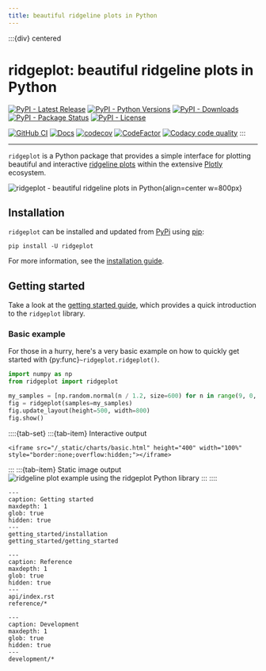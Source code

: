 ```yaml
---
title: beautiful ridgeline plots in Python
---
```


:::{div} centered
# ridgeplot: beautiful ridgeline plots in Python

[![PyPI - Latest Release](https://img.shields.io/pypi/v/ridgeplot)](https://pypi.org/project/ridgeplot/)
[![PyPI - Python Versions](https://img.shields.io/pypi/pyversions/ridgeplot)](https://pypi.org/project/ridgeplot/)
[![PyPI - Downloads](https://img.shields.io/pypi/dm/ridgeplot)](https://pypi.org/project/ridgeplot/)
[![PyPI - Package Status](https://img.shields.io/pypi/status/ridgeplot.svg)](https://pypi.org/project/ridgeplot/)
[![PyPI - License](https://img.shields.io/pypi/l/ridgeplot)](https://github.com/tpvasconcelos/ridgeplot/blob/main/LICENSE)

[![GitHub CI](https://github.com/tpvasconcelos/ridgeplot/actions/workflows/ci.yaml/badge.svg)](https://github.com/tpvasconcelos/ridgeplot/actions/workflows/ci.yaml/)
[![Docs](https://readthedocs.org/projects/ridgeplot/badge/?version=latest&style=flat)](https://ridgeplot.readthedocs.io/en/latest/)
[![codecov](https://codecov.io/gh/tpvasconcelos/ridgeplot/branch/main/graph/badge.svg)](https://codecov.io/gh/tpvasconcelos/ridgeplot)
[![CodeFactor](https://www.codefactor.io/repository/github/tpvasconcelos/ridgeplot/badge)](https://www.codefactor.io/repository/github/tpvasconcelos/ridgeplot)
[![Codacy code quality](https://app.codacy.com/project/badge/Grade/e21652ac49874b6f94ed3c9b7ac77021)](https://www.codacy.com/gh/tpvasconcelos/ridgeplot/dashboard?utm_source=github.com&utm_medium=referral&utm_content=tpvasconcelos/ridgeplot&utm_campaign=Badge_Grade)
:::

______________________________________________________________________

`ridgeplot` is a Python package that provides a simple interface for plotting beautiful and interactive [ridgeline plots](getting_started/getting_started.md) within the extensive [Plotly](https://plotly.com/python/) ecosystem.

![ridgeplot - beautiful ridgeline plots in Python](_static/img/hero.png){align=center w=800px}

<h2>Installation</h2>

`ridgeplot` can be installed and updated from [PyPi](https://pypi.org/project/ridgeplot/) using [pip](https://pip.pypa.io/en/stable/quickstart/):

```shell
pip install -U ridgeplot
```

For more information, see the [installation guide](getting_started/installation).

<h2>Getting started</h2>

Take a look at the [getting started guide](getting_started/getting_started), which provides a quick introduction to the `ridgeplot` library.

<h3>Basic example</h3>

For those in a hurry, here's a very basic example on how to quickly get started with {py:func}`~ridgeplot.ridgeplot()`.

```python
import numpy as np
from ridgeplot import ridgeplot

my_samples = [np.random.normal(n / 1.2, size=600) for n in range(9, 0, -1)]
fig = ridgeplot(samples=my_samples)
fig.update_layout(height=500, width=800)
fig.show()
```

::::{tab-set}
:::{tab-item} Interactive output
```{raw} html
<iframe src="/_static/charts/basic.html" height="400" width="100%" style="border:none;overflow:hidden;"></iframe>
```
:::
:::{tab-item} Static image output
![ridgeline plot example using the ridgeplot Python library](/_static/charts/basic.webp)
:::
::::

```{toctree}
---
caption: Getting started
maxdepth: 1
glob: true
hidden: true
---
getting_started/installation
getting_started/getting_started
```

```{toctree}
---
caption: Reference
maxdepth: 1
glob: true
hidden: true
---
api/index.rst
reference/*
```

```{toctree}
---
caption: Development
maxdepth: 1
glob: true
hidden: true
---
development/*
```
